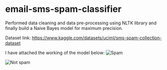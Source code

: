 # email-sms-spam-classifier
Performed data cleaning and data pre-processing using NLTK library and finally build a Naive Bayes model for maximum precision.

Dataset link:
https://www.kaggle.com/datasets/uciml/sms-spam-collection-dataset

I have attached the working of the model below:
![Spam](https://github.com/vikasvelmurugan/email-sms-spam-classifier/assets/103987706/e2c8d01d-bb8d-406d-99a5-575521de6008)

![Not spam](https://github.com/vikasvelmurugan/email-sms-spam-classifier/assets/103987706/1ef1ecfb-0ed9-40fe-85de-9ae16e892fde)

